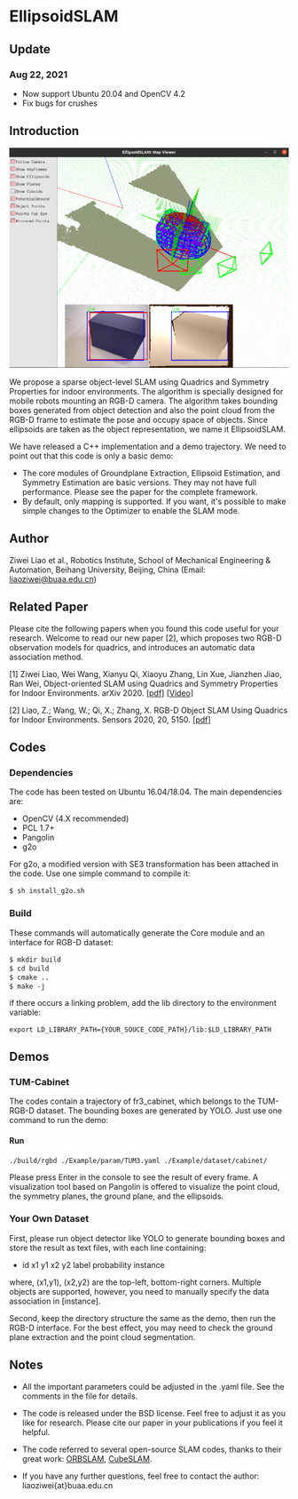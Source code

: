# EllipsoidSLAM

## Update
### Aug 22, 2021
* Now support Ubuntu 20.04 and OpenCV 4.2
* Fix bugs for crushes

## Introduction

![](.pics/demo.png)

We propose a sparse object-level SLAM using Quadrics and Symmetry Properties for indoor environments. The algorithm is specially designed for mobile robots mounting an RGB-D camera. The algorithm takes bounding boxes generated from object detection and also the point cloud from the RGB-D frame to estimate the pose and occupy space of objects. Since ellipsoids are taken as the object representation, we name it EllipsoidSLAM.

We have released a C++ implementation and a demo trajectory. We need to point out that this code is only a basic demo:
 * The core modules of Groundplane Extraction, Ellipsoid Estimation, and Symmetry Estimation are basic versions. They may not have full performance. Please see the paper for the complete framework. 
 * By default, only mapping is supported. If you want, it's possible to make simple changes to the Optimizer to enable the SLAM mode.

## Author

Ziwei Liao et al., Robotics Institute, School of Mechanical Engineering & Automation, Beihang University, Beijing, China (Email: liaoziwei@buaa.edu.cn)

## Related Paper
Please cite the following papers when you found this code useful for your research. Welcome to read our new paper [2], which proposes two RGB-D observation models for quadrics, and introduces an automatic data association method.

[1] Ziwei Liao, Wei Wang, Xianyu Qi, Xiaoyu Zhang, Lin Xue, Jianzhen Jiao, Ran Wei, Object-oriented SLAM using Quadrics and Symmetry Properties for Indoor Environments. arXiv 2020. [[pdf]](https://arxiv.org/abs/2004.05303
) [[Video]](https://www.youtube.com/watch?v=u9zRBp4TPIs
) 

[2] Liao, Z.; Wang, W.; Qi, X.; Zhang, X. RGB-D Object SLAM Using Quadrics for Indoor Environments. Sensors 2020, 20, 5150. [[pdf]](https://www.mdpi.com/1424-8220/20/18/5150/pdf)

## Codes
### Dependencies
The code has been tested on Ubuntu 16.04/18.04. The main dependencies are:

* OpenCV (4.X recommended)
* PCL 1.7+
* Pangolin
* g2o

For g2o, a modified version with SE3 transformation has been attached in the code. Use one simple command to compile it:
    
    $ sh install_g2o.sh

### Build
These commands will automatically generate the Core module and an interface for RGB-D dataset:

    $ mkdir build
    $ cd build
    $ cmake .. 
    $ make -j

if there occurs a linking problem, add the lib directory to the environment variable:

    export LD_LIBRARY_PATH={YOUR_SOUCE_CODE_PATH}/lib:$LD_LIBRARY_PATH

## Demos

### TUM-Cabinet
The codes contain a trajectory of fr3_cabinet, which belongs to the TUM-RGB-D dataset. The bounding boxes are generated by YOLO. Just use one command to run the demo:

#### Run
    ./build/rgbd ./Example/param/TUM3.yaml ./Example/dataset/cabinet/

Please press Enter in the console to see the result of every frame. A visualization tool based on Pangolin is offered to visualize the point cloud, the symmetry planes, the ground plane, and the ellipsoids.

### Your Own Dataset
First, please run object detector like YOLO to generate bounding boxes and store the result as text files, with each line containing:

* id x1 y1 x2 y2 label probability instance

where, (x1,y1), (x2,y2) are the top-left, bottom-right corners. Multiple objects are supported, however, you need to manually specify the data association in [instance]. 

Second, keep the directory structure the same as the demo, then run the RGB-D interface. For the best effect, you may need to check the ground plane extraction and the point cloud segmentation.

## Notes
* All the important parameters could be adjusted in the .yaml file. See the comments in the file for details.

* The code is released under the BSD license. Feel free to adjust it as you like for research. Please cite our paper in your publications if you feel it helpful. 

* The code referred to several open-source SLAM codes, thanks to their great work: [ORBSLAM](https://github.com/raulmur/ORB_SLAM2), [CubeSLAM](https://github.com/shichaoy/cube_slam). 

* If you have any further questions, feel free to contact the author: liaoziwei{at}buaa.edu.cn
